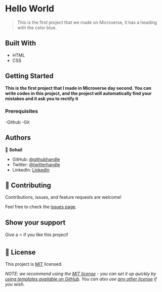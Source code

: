 # Hello World

> This is the first project that we made on Microverse, it has a heading with the color blue.


## Built With

- HTML
- CSS

## Getting Started

**This is the first project that I made in Microverse day second. You can write codes in this project, and the project will automatically find your mistakes and it ask you to rectify it**


### Prerequisites

-Github
-Git

## Authors
👤 **Sohail**

- GitHub: [@githubhandle](https://github.com/batoorsohail)
- Twitter: [@twitterhandle](https://twitter.com/sohailBatoor)
- LinkedIn: [LinkedIn](https://www.linkedin.com/in/sohail-batoor-52429b230/)


## 🤝 Contributing

Contributions, issues, and feature requests are welcome!

Feel free to check the [issues page](https://github.com/batoorsohail/hello-world/issues).

## Show your support

Give a ⭐️ if you like this project!

## 📝 License

This project is [MIT](./LICENSE) licensed.

_NOTE: we recommend using the [MIT license](https://choosealicense.com/licenses/mit/) - you can set it up quickly by [using templates available on GitHub](https://docs.github.com/en/communities/setting-up-your-project-for-healthy-contributions/adding-a-license-to-a-repository). You can also use [any other license](https://choosealicense.com/licenses/) if you wish._

